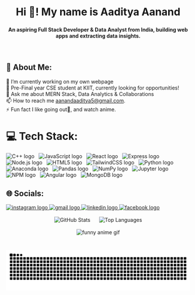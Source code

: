 <h1 align="center">Hi 👋! My name is Aaditya Aanand</h1>

###

<h4 align="center">An aspiring Full Stack Developer & Data Analyst from India, building web apps and extracting data insights.</h4>
<br/>

## 💫 About Me:
<p align="left">🔭 I’m currently working on my own webpage<br>🌱 Pre-Final year CSE student at KIIT, currently looking for opportunities!<br>💬 Ask me about MERN Stack, Data Analytics & Collaborations<br>📫 How to reach me <a href="mailto:aanandaaditya5@gmail.com">aanandaaditya5@gmail.com</a>.<br>⚡ Fun fact I like going out🧳, and watch anime.</p>

###



# 💻 Tech Stack:

<div align="left">
  <img src="https://img.shields.io/badge/-C++-00599C?style=for-the-badge&logo=c%2b%2b&logoColor=white" height="20" alt="C++ logo" />
  <img width="4" />
  <img src="https://img.shields.io/badge/-JavaScript-F7DF1E?style=for-the-badge&logo=javascript&logoColor=black" height="20" alt="JavaScript logo" />
  <img width="4" />
  <img src="https://img.shields.io/badge/-React-61DAFB?style=for-the-badge&logo=react&logoColor=black" height="20" alt="React logo" />
  <img width="4" />
  <img src="https://img.shields.io/badge/-Express-000000?style=for-the-badge&logo=express&logoColor=white" height="20" alt="Express logo" />
  <img width="4" />
  <img src="https://img.shields.io/badge/-Node.js-339933?style=for-the-badge&logo=node.js&logoColor=white" height="20" alt="Node.js logo" />
  <img width="4" />
  <img src="https://img.shields.io/badge/-HTML5-E34F26?style=for-the-badge&logo=html5&logoColor=white" height="20" alt="HTML5 logo" />
   <img width="4" />
  <img src="https://img.shields.io/badge/-TailwindCSS-06B6D4?style=for-the-badge&logo=tailwindcss&logoColor=white" height="20" alt="TailwindCSS logo" />
  <img width="4" />
  <img src="https://img.shields.io/badge/-Python-3776AB?style=for-the-badge&logo=python&logoColor=white" height="20" alt="Python logo" />
  <img width="4" />
  <img src="https://img.shields.io/badge/-Anaconda-44A833?style=for-the-badge&logo=anaconda&logoColor=white" height="20" alt="Anaconda logo" />
  <img width="4" />
  <img src="https://img.shields.io/badge/-Pandas-150458?style=for-the-badge&logo=pandas&logoColor=white" height="20" alt="Pandas logo" />
  <img width="4" />
  <img src="https://img.shields.io/badge/-NumPy-013243?style=for-the-badge&logo=numpy&logoColor=white" height="20" alt="NumPy logo" />
  <img width="4" />
  <img src="https://img.shields.io/badge/-Jupyter-F37626?style=for-the-badge&logo=jupyter&logoColor=white" height="20" alt="Jupyter logo" />
  <img width="4" />
  <img src="https://img.shields.io/badge/-NPM-CB3837?style=for-the-badge&logo=npm&logoColor=white" height="20" alt="NPM logo" />
  <img width="4" />
  <img src="https://img.shields.io/badge/-Angular-DD0031?style=for-the-badge&logo=angular&logoColor=white" height="20" alt="Angular logo" />
  <img width="4" />
  <img src="https://img.shields.io/badge/-MongoDB-47A248?style=for-the-badge&logo=mongodb&logoColor=white" height="20" alt="MongoDB logo" />
</div>



## 🌐 Socials:

<div align="left">
  <a href="https://www.instagram.com/_._aadiboi_._/" target="_blank">
    <img src="https://img.shields.io/static/v1?message=Instagram&logo=instagram&label=&color=E4405F&logoColor=white&labelColor=&style=for-the-badge" height="28" alt="instagram logo" />
  </a>
  <a href="mailto:aanandaaditya5@gmail.com" target="_blank">
    <img src="https://img.shields.io/static/v1?message=Gmail&logo=gmail&label=&color=D14836&logoColor=white&labelColor=&style=for-the-badge" height="28" alt="gmail logo" />
  </a>
  <a href="https://www.linkedin.com/in/aadityaaanand514" target="_blank">
    <img src="https://img.shields.io/static/v1?message=LinkedIn&logo=linkedin&label=&color=0077B5&logoColor=white&labelColor=&style=for-the-badge" height="28" alt="linkedin logo" />
  </a>
  <a href="https://www.facebook.com/share/1AZjKSRpnn/" target="_blank">
  <img src="https://img.shields.io/static/v1?message=Facebook&logo=facebook&label=&color=1877F2&logoColor=white&labelColor=&style=for-the-badge" height="28" alt="facebook logo" />
</a>

</div>

<br/>

<div align="center">
  <img src="https://github-readme-stats.vercel.app/api?username=Aaditya514&show_icons=true&theme=dracula&include_all_commits=true&count_private=true&hide_border=false" height="150" alt="GitHub Stats" style="margin-right: 20px;" />
  <img src="https://github-readme-stats.vercel.app/api/top-langs?username=Aaditya514&layout=compact&langs_count=6&theme=dracula&hide_border=false" height="150" alt="Top Languages" />
</div>

<br/>

<div align="center">
  <img src="https://i.imgflip.com/65efzo.gif" height="150" alt="funny anime gif" />
</div>

###

<br clear="both">

<picture>
  <source media="(prefers-color-scheme: dark)" srcset="https://raw.githubusercontent.com/Aaditya514/Aaditya514/output/github-snake-dark.svg" />
  <source media="(prefers-color-scheme: light)" srcset="https://raw.githubusercontent.com/Aaditya514/Aaditya514/output/github-snake.svg" />
  <img alt="github-snake" src="https://raw.githubusercontent.com/Aaditya514/Aaditya514/output/github-snake.svg" />
</picture>

###
